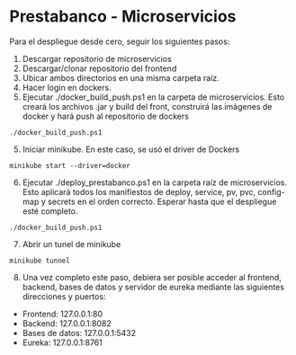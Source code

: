 # Prestabanco - Microservicios

Para el despliegue desde cero, seguir los siguientes pasos:
1. Descargar repositorio de microservicios
2. Descargar/clonar repositorio del frontend
3. Ubicar ambos directorios en una misma carpeta raíz.
4. Hacer login en dockers.
5. Ejecutar ./docker_build_push.ps1 en la carpeta de microservicios. Esto creará los archivos .jar y build del front, construirá las imágenes de docker y hará push al repositorio de dockers
```
./docker_build_push.ps1
```
5. Iniciar minikube. En este caso, se usó el driver de Dockers
```
minikube start --driver=docker
```
6. Ejecutar ./deploy_prestabanco.ps1 en la carpeta raíz de microservicios. Esto aplicará todos los manifiestos de deploy, service, pv, pvc, config-map y secrets en el orden correcto. Esperar hasta que el despliegue esté completo.
```
./docker_build_push.ps1
```
7. Abrir un tunel de minikube
```
minikube tunnel
```
8. Una vez completo este paso, debiera ser posible acceder al frontend, backend, bases de datos y servidor de eureka mediante las siguientes direcciones y puertos:
<ul>
<li>Frontend: 127.0.0.1:80</li>
<li>Backend: 127.0.0.1:8082</li>
<li>Bases de datos: 127.0.0.1:5432</li>
<li>Eureka: 127.0.0.1:8761</li>
</ul>

